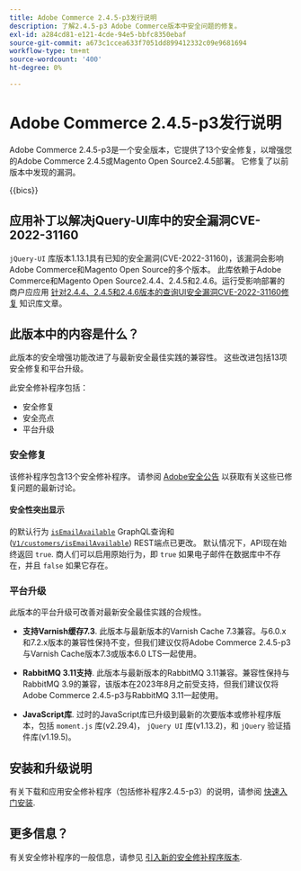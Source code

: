 ```yaml
---
title: Adobe Commerce 2.4.5-p3发行说明
description: 了解2.4.5-p3 Adobe Commerce版本中安全问题的修复。
exl-id: a284cd81-e121-4cde-94e5-bbfc8350ebaf
source-git-commit: a673c1ccea633f7051dd899412332c09e9681694
workflow-type: tm+mt
source-wordcount: '400'
ht-degree: 0%

---
```


# Adobe Commerce 2.4.5-p3发行说明

Adobe Commerce 2.4.5-p3是一个安全版本，它提供了13个安全修复，以增强您的Adobe Commerce 2.4.5或Magento Open Source2.4.5部署。 它修复了以前版本中发现的漏洞。

{{bics}}

## 应用补丁以解决jQuery-UI库中的安全漏洞CVE-2022-31160

`jQuery-UI` 库版本1.13.1具有已知的安全漏洞(CVE-2022-31160)，该漏洞会影响Adobe Commerce和Magento Open Source的多个版本。 此库依赖于Adobe Commerce和Magento Open Source2.4.4、2.4.5和2.4.6。运行受影响部署的商户应应用 [针对2.4.4、2.4.5和2.4.6版本的查询UI安全漏洞CVE-2022-31160修复](https://experienceleague.adobe.com/docs/commerce-knowledge-base/kb/troubleshooting/known-issues-patches-attached/jquery-cve-2022-31160-fix-2.4.4-2.4.5-2.4.6.html) 知识库文章。

## 此版本中的内容是什么？

此版本的安全增强功能改进了与最新安全最佳实践的兼容性。  这些改进包括13项安全修复和平台升级。

此安全修补程序包括：

* 安全修复
* 安全亮点
* 平台升级

### 安全修复

该修补程序包含13个安全修补程序。 请参阅 [Adobe安全公告](https://helpx.adobe.com/security/products/magento/apsb23-35.html) 以获取有关这些已修复问题的最新讨论。

#### 安全性突出显示

的默认行为 [`isEmailAvailable`](https://developer.adobe.com/commerce/webapi/graphql/schema/customer/queries/is-email-available/) GraphQL查询和([`V1/customers/isEmailAvailable`](https://adobe-commerce.redoc.ly/2.4.6-admin/tag/customersisEmailAvailable/#operation/PostV1CustomersIsEmailAvailable)) REST端点已更改。 默认情况下，API现在始终返回 `true`. 商人们可以启用原始行为，即 `true` 如果电子邮件在数据库中不存在，并且 `false` 如果它存在。 <!-- AC-6695 -->

### 平台升级

此版本的平台升级可改善对最新安全最佳实践的合规性。

* **支持Varnish缓存7.3**. 此版本与最新版本的Varnish Cache 7.3兼容。与6.0.x和7.2.x版本的兼容性保持不变，但我们建议仅将Adobe Commerce 2.4.5-p3与Varnish Cache版本7.3或版本6.0 LTS一起使用。

* **RabbitMQ 3.11支持**. 此版本与最新版本的RabbitMQ 3.11兼容。兼容性保持与RabbitMQ 3.9的兼容，该版本在2023年8月之前受支持，但我们建议仅将Adobe Commerce 2.4.5-p3与RabbitMQ 3.11一起使用。

* **JavaScript库**. 过时的JavaScript库已升级到最新的次要版本或修补程序版本，包括 `moment.js` 库(v2.29.4)， `jQuery UI` 库(v1.13.2)，和 `jQuery` 验证插件库(v1.19.5)。

## 安装和升级说明

有关下载和应用安全修补程序（包括修补程序2.4.5-p3）的说明，请参阅 [快速入门安装](../../../installation/composer.md).

## 更多信息？

有关安全修补程序的一般信息，请参见 [引入新的安全修补程序版本](https://community.magento.com/t5/Magento-DevBlog/Introducing-the-New-Security-Patch-Release/ba-p/141287).

